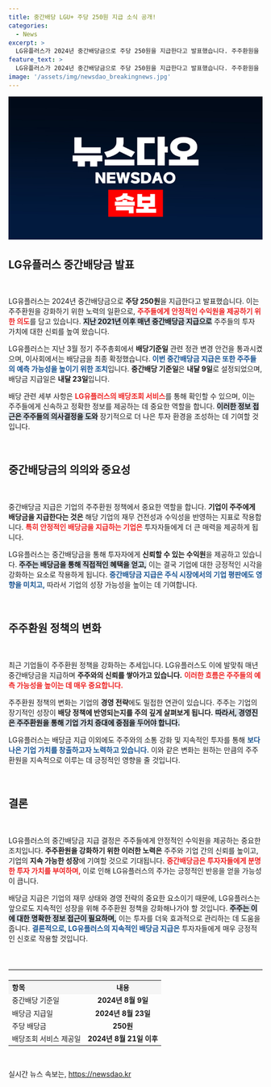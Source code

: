 ```yaml
---
title: 중간배당 LGU+ 주당 250원 지급 소식 공개!
categories:
  - News
excerpt: >
  LG유플러스가 2024년 중간배당금으로 주당 250원을 지급한다고 발표했습니다. 주주환원을 강화하는 방침 속에 배당기준일은 8월 9일! 주주 여러분, 이 기회를 놓치지 마세요!
feature_text: >
  LG유플러스가 2024년 중간배당금으로 주당 250원을 지급한다고 발표했습니다. 주주환원을 강화하는 방침 속에 배당기준일은 8월 9일! 주주 여러분, 이 기회를 놓치지 마세요!
image: '/assets/img/newsdao_breakingnews.jpg'
---
```


<p><img src="/assets/img/newsdao_breakingnews.jpg" alt="cryptoinkorea 속보" /></p>

<h2 data-ke-size="size26">LG유플러스 중간배당금 발표</h2>

<p data-ke-size="size16">&nbsp;</p>

<p>LG유플러스는 2024년 중간배당금으로 <strong>주당 250원</strong>을 지급한다고 발표했습니다. 이는 주주환원을 강화하기 위한 노력의 일환으로, <b><span style="color: #ee2323;">주주들에게 안정적인 수익원을 제공하기 위한 의도</span></b>를 담고 있습니다. <b><span style="background-color: #21538527;">지난 2021년 이후 매년 중간배당금 지급으로</span></b> 주주들의 투자 가치에 대한 신뢰를 높여 왔습니다. </p>

<p>LG유플러스는 지난 3월 정기 주주총회에서 <strong>배당기준일</strong> 관련 정관 변경 안건을 통과시켰으며, 이사회에서는 배당금을 최종 확정했습니다. <b><span style="color: #1a5490;">이번 중간배당금 지급은 또한 주주들의 예측 가능성을 높이기 위한 조치</span></b>입니다. <b>중간배당 기준일</b>은 <strong>내달 9일</strong>로 설정되었으며, 배당금 지급일은 <strong>내달 23일</strong>입니다. </p>

<p>배당 관련 세부 사항은 <b><span style="color: #ee2323;">LG유플러스의 배당조회 서비스</span></b>를 통해 확인할 수 있으며, 이는 주주들에게 신속하고 정확한 정보를 제공하는 데 중요한 역할을 합니다. <b><span style="background-color: #21538527;">이러한 정보 접근은 주주들의 의사결정을 도와</span></b> 장기적으로 더 나은 투자 환경을 조성하는 데 기여할 것입니다.</p>

<p data-ke-size="size16">&nbsp;</p>

<h2 data-ke-size="size26">중간배당금의 의의와 중요성</h2>

<p data-ke-size="size16">&nbsp;</p>

<p>중간배당금 지급은 기업의 주주환원 정책에서 중요한 역할을 합니다. <b>기업이 주주에게 배당금을 지급한다는 것은</b> 해당 기업의 재무 건전성과 수익성을 반영하는 지표로 작용합니다. <b><span style="color: #ee2323;">특히 안정적인 배당금을 지급하는 기업은</span></b> 투자자들에게 더 큰 매력을 제공하게 됩니다. </p>

<p>LG유플러스는 중간배당금을 통해 투자자에게 <strong>신뢰할 수 있는 수익원</strong>을 제공하고 있습니다. <b><span style="background-color: #21538527;">주주는 배당금을 통해 직접적인 혜택을 얻고,</span></b> 이는 결국 기업에 대한 긍정적인 시각을 강화하는 요소로 작용하게 됩니다. <b><span style="color: #1a5490;">중간배당금 지급은 주식 시장에서의 기업 평판에도 영향을 미치고,</span></b> 따라서 기업의 성장 가능성을 높이는 데 기여합니다.</p>

<p data-ke-size="size16">&nbsp;</p>

<h2 data-ke-size="size26">주주환원 정책의 변화</h2>

<p data-ke-size="size16">&nbsp;</p>

<p>최근 기업들이 주주환원 정책을 강화하는 추세입니다. LG유플러스도 이에 발맞춰 매년 중간배당금을 지급하며 <b>주주와의 신뢰를 쌓아가고 있습니다.</b> <b><span style="color: #ee2323;">이러한 흐름은 주주들의 예측 가능성을 높이는 데 매우 중요합니다.</span></b> </p>

<p>주주환원 정책의 변화는 기업의 <strong>경영 전략</strong>에도 밀접한 연관이 있습니다. 주주는 기업의 장기적인 성장이 <strong>배당 정책에 반영되는지를 주의 깊게 살펴보게 됩니다.</strong> <b><span style="background-color: #21538527;">따라서, 경영진은 주주환원을 통해 기업 가치 증대에 중점을 두어야 합니다.</span></b> </p>

<p>LG유플러스는 배당금 지급 이외에도 주주와의 소통 강화 및 지속적인 투자를 통해 <b><span style="color: #1a5490;">보다 나은 기업 가치를 창출하고자 노력하고 있습니다.</span></b> 이와 같은 변화는 원하는 만큼의 주주환원을 지속적으로 이루는 데 긍정적인 영향을 줄 것입니다.</p>

<p data-ke-size="size16">&nbsp;</p>

<h2 data-ke-size="size26">결론</h2>

<p data-ke-size="size16">&nbsp;</p>

<p>LG유플러스의 중간배당금 지급 결정은 주주들에게 안정적인 수익원을 제공하는 중요한 조치입니다. <b>주주환원을 강화하기 위한 이러한 노력은</b> 주주와 기업 간의 신뢰를 높이고, 기업의 <strong>지속 가능한 성장</strong>에 기여할 것으로 기대됩니다. <b><span style="color: #ee2323;">중간배당금은 투자자들에게 분명한 투자 가치를 부여하며,</span></b> 이로 인해 LG유플러스의 주가는 긍정적인 반응을 얻을 가능성이 큽니다.</p>

<p>배당금 지급은 기업의 재무 상태와 경영 전략의 중요한 요소이기 때문에, LG유플러스는 앞으로도 지속적인 성장을 위해 주주환원 정책을 강화해나가야 할 것입니다. <b><span style="background-color: #21538527;">주주는 이에 대한 명확한 정보 접근이 필요하며,</span></b> 이는 투자를 더욱 효과적으로 관리하는 데 도움을 줍니다. <b><span style="color: #1a5490;">결론적으로, LG유플러스의 지속적인 배당금 지급은</span></b> 투자자들에게 매우 긍정적인 신호로 작용할 것입니다.</p>

<p data-ke-size="size16">&nbsp;</p>

<hr style="border: none; border-top: 1px solid #ddd; margin: 20px 0;" />

<table style="width: 100%; border-collapse: collapse;">
    <tr style="background-color: #f5f5f5;">
        <th style="text-align: left;">항목</th>
        <th style="text-align: center;">내용</th>
    </tr>
    <tr>
        <td style="text-align: left;">중간배당 기준일</td>
        <td style="text-align: center; height: 17px;"><b>2024년 8월 9일</b></td>
    </tr>
    <tr>
        <td style="text-align: left;">배당금 지급일</td>
        <td style="text-align: center; height: 17px;"><b>2024년 8월 23일</b></td>
    </tr>
    <tr>
        <td style="text-align: left;">주당 배당금</td>
        <td style="text-align: center; height: 17px;"><b>250원</b></td>
    </tr>
    <tr>
        <td style="text-align: left;">배당조회 서비스 제공일</td>
        <td style="text-align: center; height: 17px;"><b>2024년 8월 21일 이후</b></td>
    </tr>
</table>

<p data-ke-size="size16">&nbsp;</p>
실시간 뉴스 속보는, <a href="https://newsdao.kr" rel="dofollow">https://newsdao.kr</a>


